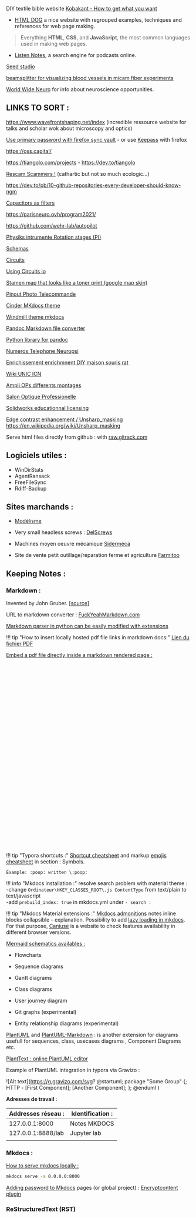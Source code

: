 



DIY textile bible website [Kobakant - How to get what you want](https://www.kobakant.at/DIY/)



- [ HTML DOG](https://htmldog.com/)  a nice website with regrouped examples, techniques and references for web page making.

> Everything **HTML**, **CSS**, and **JavaScript**,
> the most common languages used in making web pages.



- [Listen Notes](https://www.listennotes.com/?s=df), a search engine for podcasts online.

[Seed studio](https://www.seeedstudio.com/category/Grove-c-1003.html)

[beamsplitter for visualizing blood vessels in micam fiber experiments](https://www.chroma.com/products/parts/silver-sputtered-non-polarizing-50-50-vis-beamsplitter#tabs-detail_page_plot-left-1|tabs-0-main-1)



[World Wide Neuro](https://www.world-wide.org/Neuro/) for info about neuroscience opportunities.

## LINKS TO SORT :

https://www.wavefrontshaping.net/index (incredible ressource website for talks and scholar wok about microscopy and optics)

[Use primary password with firefox sync vault](https://support.mozilla.org/en-US/kb/use-primary-password-protect-stored-logins) - or use [Keepass](https://www.numetopia.fr/comment-utiliser-keepass-avec-firefox/) with firefox

https://oss.capital/

https://tiangolo.com/projects - https://dev.to/tiangolo

[Rescam Scammers !](https://www.rescam.org/) (cathartic but not so much ecologic...)

https://dev.to/pb/10-github-repositories-every-developer-should-know-ngm

[Capacitors as filters](https://www.arrow.com/en/research-and-events/articles/using-capacitors-to-filter-electrical-noise)

https://parisneuro.ovh/program2021/

https://github.com/wehr-lab/autopilot

[Physiks intrumente Rotation stages (PI)](https://www.physikinstrumente.com/en/products/rotation-stages/)

[Schemas](https://www.draw.io/)

[Circuits](https://www.circuito.io/app?components=512,11021)

[Using Circuits io](https://www.instructables.com/id/How-to-Use-Circuitsio-for-Arduino-Projects-and-Emb/)

[Stamen map that looks like a toner print (google map skin)](http://maps.stamen.com/toner/#12/37.8365/-122.3860)

[Pinout Photo Telecommande](https://www.doc-diy.net/photo/remote_pinout/)





[Cinder MKdocs theme](https://sourcefoundry.org/cinder/)

[Windmill theme mkdocs](https://github.com/gristlabs/mkdocs-windmill)

[Pandoc Markdown file converter](https://pandoc.org/demos.html)

[Python library for pandoc](https://pypi.org/project/pyandoc/)

[Numeros Telephone Neuropsi](http://neuro-psi.cnrs.fr/spip.php?article683)

[Enrichissement enrichmnent DIY maison souris rat](https://pethelpful.com/rodents/homemade-rat-cages-and-toys)

[Wiki UNIC ICN](157.136.60.248/index.php/)

[Ampli OPs differents montages](https://www.electronique-radioamateur.fr/elec/schema/montage-aop.php)

[Salon Optique Professionelle](https://www.google.com/search?q=optical+valley&ie=utf-8&oe=utf-8&client=firefox-b-ab)

[Solidworks educationnal licensing](https://www.solidworks.com/sw/education/6433_ENU_HTML.htm?sw_edu_main_goedu)

[Edge contrast enhancement / Unsharp_masking](https://en.wikipedia.org/wiki/Edge_enhancement) https://en.wikipedia.org/wiki/Unsharp_masking



Serve html files directly from github : with [raw.gitrack.com](https://raw.githack.com/)

## Logiciels utiles :

- WinDirStats
- AgentRansack
- FreeFileSync
- Rdiff-Backup

## Sites marchands :

- [Modélisme](https://www.multirex.net/)

- Very small headless screws : [DelScrews](https://www.del-screw.com/(sus)flat_point.html#sus-flat)

- Machines moyen oeuvre mécanique [Siderméca](https://www.sidermeca.com/machines-outils-fraiseuses-fraiseuses-d-etabli,173.html)

- Site de vente petit outillage/réparation ferme et agriculture [Farmitoo](https://www.farmitoo.com/fr/)

## Keeping Notes :

### Markdown :

Invented by John Gruber. [[source](https://daringfireball.net/projects/markdown/syntax#overview)] 

URL to markdown converter : [FuckYeahMarkdown.com](http://fuckyeahmarkdown.com/)

[Markdown parser in python can be easily modified with extensions](https://python-markdown.github.io/extensions/#officially-supported-extensions)

!!! tip "How to insert locally hosted pdf file links in markdown docs:"
    <a href="../Datasheets/CONCOURS SCIENTIFIQUE.pdf">Lien du fichier PDF</a>

<u>Embed a pdf file directly inside a markdown rendered page :</u>

<embed src="C:\Users\Timothe\NasgoyaveOC\Professionnel\TheseUNIC\MKdocs\notedocs\Datasheets\CONCOURS SCIENTIFIQUE.pdf#view=FitW" type="application/pdf" height="500px" width="1200px"/>

!!! tip "Typora shortcuts :"
    [Shortcut cheatsheet](https://chowdera.com/2020/12/20201231231815989h.html) and markup [emojis cheatsheet](https://gist.github.com/rxaviers/7360908) in section : Symbols.
    

    Example: :poop: written \:poop:

!!! info "Mkdocs installation :"
    resolve search problem with material theme : </br>
    -change `Ordinateur\HKEY_CLASSES_ROOT\.js ContentType` from text/plain to text/javascript</br>
    -add `prebuild_index: true` in mkdocs.yml under `- search :`

!!! tip "Mkdocs Material extensions :"
    [Mkdocs admonitions](https://squidfunk.github.io/mkdocs-material/reference/admonitions/#tasklist)  notes inline blocks collapsible - explanation.
    Possibility to add [lazy loading in mkdocs](https://squidfunk.github.io/mkdocs-material/reference/images/). For that purpose, [Caniuse](https://caniuse.com/loading-lazy-attr) is a website to check features availability in different browser versions.



[Mermaid schematics availables :](https://mermaid-js.github.io/mermaid/#/)

- Flowcharts

- Sequence diagrams

- Gantt diagrams

- Class diagrams

- User journey diagram

- Git graphs (experimental)

- Entity relationship diagrams (experimental)

[PlantUML](https://plantuml.com/) and [PlantUML-Markdown](https://github.com/mikitex70/plantuml-markdown) : is another extension for diagrams usefull for sequences, class, usecases diagrams , Component Diagrams etc.

[PlantText : online PlantUML editor](https://www.planttext.com/)

Example of PlantUML integration in typora via Gravizo  :

![Alt text](https://g.gravizo.com/svg?
    @startuml;
    package "Some Group" {;
    HTTP - [First Component]; 
    [Another Component];
    };
    @enduml
)





**Adresses de travail :**

| Addresses réseau : | Identification : |
| ------------------ | ---------------- |
| 127.0.0.1:8000     | Notes MKDOCS     |
| 127.0.0.1:8888/lab | Jupyter lab      |
|                    |                  |



### Mkdocs : 

[How to serve mkdocs locally :](https://github.com/mkdocs/mkdocs/issues/1239) 

```bash
mkdocs serve -a 0.0.0.0:8000
```



<u>Adding password to Mkdocs</u> pages (or global project) : [Encryptcontent plugin](https://pypi.org/project/mkdocs-encryptcontent-plugin/)



### ReStructuredText (RST)













































